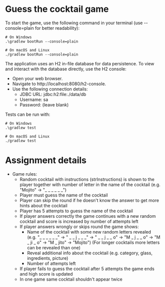 # Guess the cocktail game

To start the game, use the following command in your terminal (use --console=plain for better readability):
```
# On Windows
.\gradlew bootRun --console=plain

# On macOS and Linux
./gradlew bootRun --console=plain
```

The application uses an H2 in-file database for data persistence. 
To view and interact with the database directly, use the H2 console:

  * Open your web browser.
  * Navigate to http://localhost:8080/h2-console.
  * Use the following connection details:
    * JDBC URL: jdbc:h2:file:./data/db
    * Username: sa
    * Password: (leave blank)

Tests can be run with:
```
# On Windows
.\gradlew test

# On macOS and Linux
./gradlew test
```

# Assignment details

  * Game rules:
    * Random cocktail with instructions (strInstructions) is shown to the player together with number of letter in the name of the cocktail (e.g. "Mojito" -> "_ _ _ _ _ _")
    * Player must guess the name of the cocktail
    * Player can skip the round if he doesn't know the answer to get more hints about the cocktail
    * Player has 5 attempts to guess the name of the cocktail
    * If player answers correctly the game continues with a new random cocktail and score is increased by number of attempts left
    * If player answers wrongly or skips round the game shows:
      * Name of the cocktail with some new random letters revealed (e.g. "_ _ _ _ _ _" -> " _ _ j _ _ _" -> " _ _ j _ _ o" -> "M _ j _ _ o" -> "M _ ji _ o" -> "M _ jito" -> "Mojito") (For longer cocktails more letters can be revealed than one)
      * Reveal additional info about the cocktail (e.g. category, glass, ingredients, picture)
      * Number of attempts left
    * If player fails to guess the cocktail after 5 attempts the game ends and high score is updated
    * In one game same cocktail shouldn't appear twice
